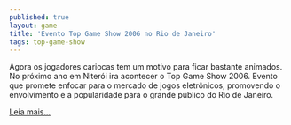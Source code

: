 ```yaml
---
published: true
layout: game
title: 'Evento Top Game Show 2006 no Rio de Janeiro'
tags: top-game-show
---
```

Agora os jogadores cariocas tem um motivo para ficar bastante animados. No próximo ano em Niterói ira acontecer o Top Game Show 2006. Evento que promete enfocar para o mercado de jogos eletrônicos, promovendo o envolvimento e a popularidade para o grande público do Rio de Janeiro.

<a href="{{ site.baseurl }}/2005/12/02/top-game-show-2006/">Leia mais...</a>
